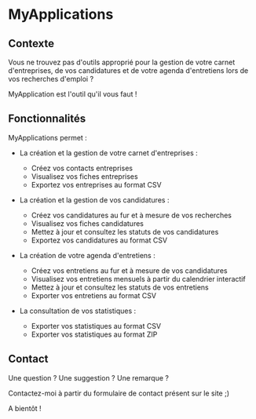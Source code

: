 # MyApplications

## Contexte

Vous ne trouvez pas d'outils approprié pour la gestion de votre carnet d'entreprises, de vos candidatures et de votre agenda d'entretiens lors de vos recherches d'emploi ?

MyApplication est l'outil qu'il vous faut !

## Fonctionnalités

MyApplications permet :

* La création et la gestion de votre carnet d'entreprises :
    * Créez vos contacts entreprises
    * Visualisez vos fiches entreprises
    * Exportez vos entreprises au format CSV
    
* La création et la gestion de vos candidatures :
    * Créez vos candidatures au fur et à mesure de vos recherches
    * Visualisez vos fiches candidatures
    * Mettez à jour et consultez les statuts de vos candidatures
    * Exportez vos candidatures au format CSV
    
* La création de votre agenda d'entretiens :
    * Créez vos entretiens au fur et à mesure de vos candidatures
    * Visualisez vos entretiens mensuels à partir du calendrier interactif
    * Mettez à jour et consultez les statuts de vos entretiens
    * Exporter vos entretiens au format CSV

* La consultation de vos statistiques :
    * Exporter vos statistiques au format CSV
    * Exporter vos statistiques au format ZIP

## Contact

Une question ? Une suggestion ? Une remarque ? 

Contactez-moi à partir du formulaire de contact présent sur le site ;)

A bientôt !